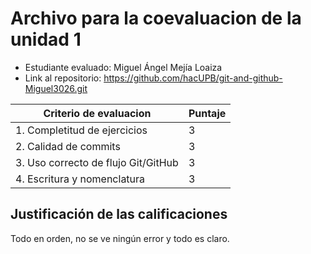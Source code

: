 # Archivo para la coevaluacion de la unidad 1

- Estudiante evaluado: Miguel Ángel Mejía Loaiza
- Link al repositorio: https://github.com/hacUPB/git-and-github-Miguel3026.git

|Criterio de evaluacion|Puntaje|
|---|---|
|1. Completitud de ejercicios     |  3  |
|2. Calidad de commits     |  3  |
|3. Uso correcto de flujo Git/GitHub     |  3  |
|4. Escritura y nomenclatura     |  3  |

## Justificación de las calificaciones
Todo en orden, no se ve ningún error y todo es claro.
